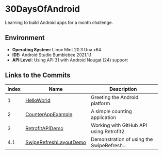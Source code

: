 # 30DaysOfAndroid

Learning to build Android apps for a month challenge.

## Environment

  - **Operating System:** Linux Mint 20.3 Una x64
  - **IDE:** Android Studio Bumblebee 2021.1.1
  - **API Level:** Using API 31 with Android Nougat (24) support

## Links to the Commits

| Index | Name                         | Description                                |
|-------|------------------------------|--------------------------------------------|
| 1     | [HelloWorld][1]              | Greeting the Android platform              |
| 2     | [CounterAppExample][2]       | A simple counting application              |
| 3     | [RetrofitAPIDemo][3]         | Working with GitHub API using Retrofit2    |
| 4.1   | [SwipeRefreshLayoutDemo][4a] | Demonstration of using the SwipeRefresh... |



[1]: https://github.com/rohanbari/HelloWorld
[2]: https://github.com/rohanbari/CounterAppExample
[3]: https://github.com/rohanbari/RetrofitAPIDemo
[4a]: https://github.com/rohanbari/SwipeRefreshLayoutDemo
